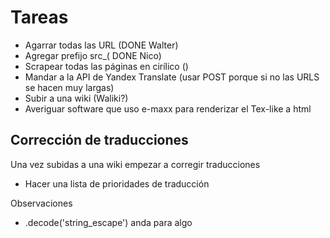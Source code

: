 Tareas
===

- Agarrar todas las URL (DONE Walter)
- Agregar prefijo src_( DONE Nico)
- Scrapear todas las páginas en cirílico ()
- Mandar a la API de Yandex Translate (usar POST porque si no las URLS se hacen muy largas)
- Subir a una wiki (Waliki?)
- Averiguar software que uso e-maxx para renderizar el Tex-like a html

Corrección de traducciones
---
Una vez subidas a una wiki empezar a corregir traducciones

- Hacer una lista de prioridades de traducción


Observaciones

- .decode('string_escape') anda para algo
